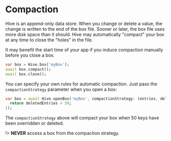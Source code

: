 # Compaction

Hive is an append-only data store. When you change or delete a value, the change is written to the end of the box file. Sooner or later, the box file uses more disk space than it should. Hive may automatically "compact" your box at any time to close the "holes" in the file.

It may benefit the start time of your app if you induce compaction manually before you close a box.

```dart
var box = Hive.box('myBox');
await box.compact();
await box.close();
```

You can specify your own rules for automatic compaction. Just pass the `compactionStrategy` parameter when you open a box:

```dart
var box = await Hive.openBox('myBox', compactionStrategy: (entries, deletedEntries) {
  return deletedEntries > 50;
});
```

The `compactionStrategy` above will compact your box when 50 keys have been overridden or deleted.

!> **NEVER** access a box from the compaction strategy.
